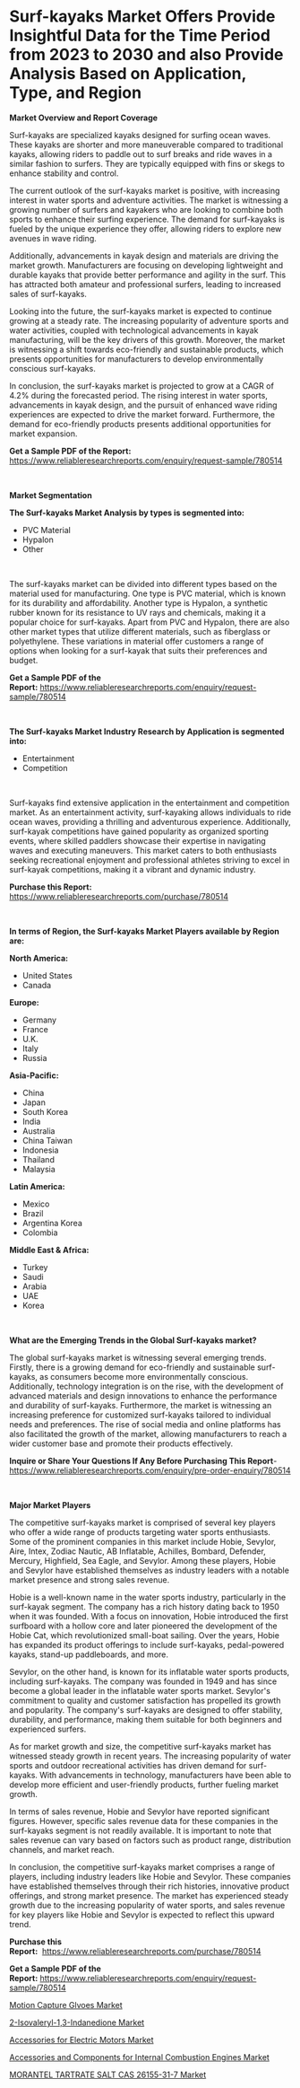 <p><h1>Surf-kayaks Market Offers Provide Insightful Data for the Time Period from 2023 to 2030 and also Provide Analysis Based on Application, Type, and Region</h1></p><p><strong>Market Overview and Report Coverage</strong></p>
<p><p>Surf-kayaks are specialized kayaks designed for surfing ocean waves. These kayaks are shorter and more maneuverable compared to traditional kayaks, allowing riders to paddle out to surf breaks and ride waves in a similar fashion to surfers. They are typically equipped with fins or skegs to enhance stability and control.</p><p>The current outlook of the surf-kayaks market is positive, with increasing interest in water sports and adventure activities. The market is witnessing a growing number of surfers and kayakers who are looking to combine both sports to enhance their surfing experience. The demand for surf-kayaks is fueled by the unique experience they offer, allowing riders to explore new avenues in wave riding.</p><p>Additionally, advancements in kayak design and materials are driving the market growth. Manufacturers are focusing on developing lightweight and durable kayaks that provide better performance and agility in the surf. This has attracted both amateur and professional surfers, leading to increased sales of surf-kayaks.</p><p>Looking into the future, the surf-kayaks market is expected to continue growing at a steady rate. The increasing popularity of adventure sports and water activities, coupled with technological advancements in kayak manufacturing, will be the key drivers of this growth. Moreover, the market is witnessing a shift towards eco-friendly and sustainable products, which presents opportunities for manufacturers to develop environmentally conscious surf-kayaks.</p><p>In conclusion, the surf-kayaks market is projected to grow at a CAGR of 4.2% during the forecasted period. The rising interest in water sports, advancements in kayak design, and the pursuit of enhanced wave riding experiences are expected to drive the market forward. Furthermore, the demand for eco-friendly products presents additional opportunities for market expansion.</p></p>
<p><strong>Get a Sample PDF of the Report:</strong> <a href="https://www.reliableresearchreports.com/enquiry/request-sample/780514">https://www.reliableresearchreports.com/enquiry/request-sample/780514</a></p>
<p>&nbsp;</p>
<p><strong>Market Segmentation</strong></p>
<p><strong>The Surf-kayaks Market Analysis by types is segmented into:</strong></p>
<p><ul><li>PVC Material</li><li>Hypalon</li><li>Other</li></ul></p>
<p>&nbsp;</p>
<p><p>The surf-kayaks market can be divided into different types based on the material used for manufacturing. One type is PVC material, which is known for its durability and affordability. Another type is Hypalon, a synthetic rubber known for its resistance to UV rays and chemicals, making it a popular choice for surf-kayaks. Apart from PVC and Hypalon, there are also other market types that utilize different materials, such as fiberglass or polyethylene. These variations in material offer customers a range of options when looking for a surf-kayak that suits their preferences and budget.</p></p>
<p><strong>Get a Sample PDF of the Report:</strong>&nbsp;<a href="https://www.reliableresearchreports.com/enquiry/request-sample/780514">https://www.reliableresearchreports.com/enquiry/request-sample/780514</a></p>
<p>&nbsp;</p>
<p><strong>The Surf-kayaks Market Industry Research by Application is segmented into:</strong></p>
<p><ul><li>Entertainment</li><li>Competition</li></ul></p>
<p>&nbsp;</p>
<p><p>Surf-kayaks find extensive application in the entertainment and competition market. As an entertainment activity, surf-kayaking allows individuals to ride ocean waves, providing a thrilling and adventurous experience. Additionally, surf-kayak competitions have gained popularity as organized sporting events, where skilled paddlers showcase their expertise in navigating waves and executing maneuvers. This market caters to both enthusiasts seeking recreational enjoyment and professional athletes striving to excel in surf-kayak competitions, making it a vibrant and dynamic industry.</p></p>
<p><strong>Purchase this Report:</strong>&nbsp; <a href="https://www.reliableresearchreports.com/purchase/780514">https://www.reliableresearchreports.com/purchase/780514</a></p>
<p>&nbsp;</p>
<p><strong>In terms of Region, the Surf-kayaks Market Players available by Region are:</strong></p>
<p>
    <p> <strong> North America: </strong>
        <ul>
            <li>United States</li>
            <li>Canada</li>
        </ul>
        </p> 
    <p> <strong> Europe: </strong>
        <ul>
            <li>Germany</li>
            <li>France</li>
            <li>U.K.</li>
            <li>Italy</li>
            <li>Russia</li>
        </ul>
        </p> 
    <p> <strong> Asia-Pacific: </strong>
        <ul>
            <li>China</li>
            <li>Japan</li>
            <li>South Korea</li>
            <li>India</li>
            <li>Australia</li>
            <li>China Taiwan</li>
            <li>Indonesia</li>
            <li>Thailand</li>
            <li>Malaysia</li>
        </ul>
        </p> 
    <p> <strong> Latin America: </strong>
        <ul>
            <li>Mexico</li>
            <li>Brazil</li>
            <li>Argentina Korea</li>
            <li>Colombia</li>
        </ul>
        </p> 
    <p> <strong> Middle East & Africa: </strong>
        <ul>
            <li>Turkey</li>
            <li>Saudi</li>
            <li>Arabia</li>
            <li>UAE</li>
            <li>Korea</li>
        </ul>
    </p>
    </p>
<p>&nbsp;</p>
<p><strong>What are the Emerging Trends in the Global Surf-kayaks market?</strong></p>
<p><p>The global surf-kayaks market is witnessing several emerging trends. Firstly, there is a growing demand for eco-friendly and sustainable surf-kayaks, as consumers become more environmentally conscious. Additionally, technology integration is on the rise, with the development of advanced materials and design innovations to enhance the performance and durability of surf-kayaks. Furthermore, the market is witnessing an increasing preference for customized surf-kayaks tailored to individual needs and preferences. The rise of social media and online platforms has also facilitated the growth of the market, allowing manufacturers to reach a wider customer base and promote their products effectively.</p></p>
<p><strong>Inquire or Share Your Questions If Any Before Purchasing This Report</strong>- <a href="https://www.reliableresearchreports.com/enquiry/pre-order-enquiry/780514">https://www.reliableresearchreports.com/enquiry/pre-order-enquiry/780514</a></p>
<p>&nbsp;</p>
<p><strong>Major Market Players</strong></p>
<p><p>The competitive surf-kayaks market is comprised of several key players who offer a wide range of products targeting water sports enthusiasts. Some of the prominent companies in this market include Hobie, Sevylor, Aire, Intex, Zodiac Nautic, AB Inflatable, Achilles, Bombard, Defender, Mercury, Highfield, Sea Eagle, and Sevylor. Among these players, Hobie and Sevylor have established themselves as industry leaders with a notable market presence and strong sales revenue.</p><p>Hobie is a well-known name in the water sports industry, particularly in the surf-kayak segment. The company has a rich history dating back to 1950 when it was founded. With a focus on innovation, Hobie introduced the first surfboard with a hollow core and later pioneered the development of the Hobie Cat, which revolutionized small-boat sailing. Over the years, Hobie has expanded its product offerings to include surf-kayaks, pedal-powered kayaks, stand-up paddleboards, and more.</p><p>Sevylor, on the other hand, is known for its inflatable water sports products, including surf-kayaks. The company was founded in 1949 and has since become a global leader in the inflatable water sports market. Sevylor's commitment to quality and customer satisfaction has propelled its growth and popularity. The company's surf-kayaks are designed to offer stability, durability, and performance, making them suitable for both beginners and experienced surfers.</p><p>As for market growth and size, the competitive surf-kayaks market has witnessed steady growth in recent years. The increasing popularity of water sports and outdoor recreational activities has driven demand for surf-kayaks. With advancements in technology, manufacturers have been able to develop more efficient and user-friendly products, further fueling market growth.</p><p>In terms of sales revenue, Hobie and Sevylor have reported significant figures. However, specific sales revenue data for these companies in the surf-kayaks segment is not readily available. It is important to note that sales revenue can vary based on factors such as product range, distribution channels, and market reach.</p><p>In conclusion, the competitive surf-kayaks market comprises a range of players, including industry leaders like Hobie and Sevylor. These companies have established themselves through their rich histories, innovative product offerings, and strong market presence. The market has experienced steady growth due to the increasing popularity of water sports, and sales revenue for key players like Hobie and Sevylor is expected to reflect this upward trend.</p></p>
<p><strong>Purchase this Report:</strong>&nbsp;&nbsp;<a href="https://www.reliableresearchreports.com/purchase/780514">https://www.reliableresearchreports.com/purchase/780514</a></p>
<p></p>
<p><strong>Get a Sample PDF of the Report:</strong>&nbsp;<a href="https://www.reliableresearchreports.com/enquiry/request-sample/780514">https://www.reliableresearchreports.com/enquiry/request-sample/780514</a></p>
<p><p><a href="https://www.linkedin.com/pulse/motion-capture-glvoes-market-challenges-opportunities-growth/">Motion Capture Glvoes Market</a></p><p><a href="https://medium.com/@jeffrystehr/2-isovaleryl-1-3-indanedione-market-share-evolution-and-market-growth-trends-2023-2030-5e6bad19a944">2-Isovaleryl-1,3-Indanedione Market</a></p><p><a href="https://github.com/gshchiplitsov/Market-Research-Report-List-1/blob/main/accessories-for-electric-motors-market.md">Accessories for Electric Motors Market</a></p><p><a href="https://github.com/ambrozg/Market-Research-Report-List-1/blob/main/accessories-and-components-for-internal-combustion-engines-market.md">Accessories and Components for Internal Combustion Engines Market</a></p><p><a href="https://medium.com/@odellernser/morantel-tartrate-salt-cas-26155-31-7-market-analysis-and-sze-forecasted-for-period-from-2023-to-e49587b12239">MORANTEL TARTRATE SALT CAS 26155-31-7 Market</a></p></p>